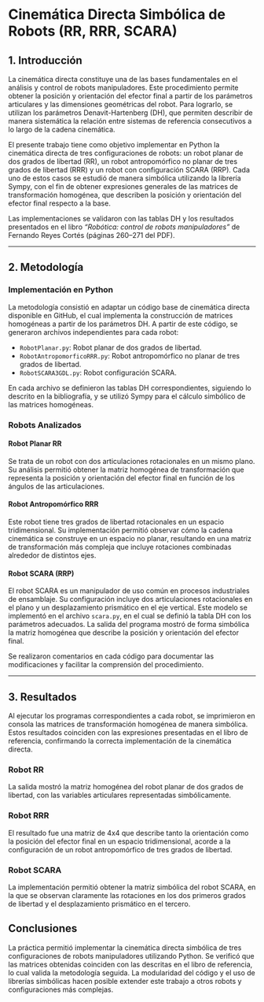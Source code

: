 # Cinemática Directa Simbólica de Robots (RR, RRR, SCARA)

## 1. Introducción

La cinemática directa constituye una de las bases fundamentales en el análisis y control de robots manipuladores. Este procedimiento permite obtener la posición y orientación del efector final a partir de los parámetros articulares y las dimensiones geométricas del robot. Para lograrlo, se utilizan los parámetros Denavit-Hartenberg (DH), que permiten describir de manera sistemática la relación entre sistemas de referencia consecutivos a lo largo de la cadena cinemática.

El presente trabajo tiene como objetivo implementar en Python la cinemática directa de tres configuraciones de robots: un robot planar de dos grados de libertad (RR), un robot antropomórfico no planar de tres grados de libertad (RRR) y un robot con configuración SCARA (RRP). Cada uno de estos casos se estudió de manera simbólica utilizando la librería Sympy, con el fin de obtener expresiones generales de las matrices de transformación homogénea, que describen la posición y orientación del efector final respecto a la base.

Las implementaciones se validaron con las tablas DH y los resultados presentados en el libro *“Robótica: control de robots manipuladores”* de Fernando Reyes Cortés (páginas 260–271 del PDF).

---

## 2. Metodología

### Implementación en Python

La metodología consistió en adaptar un código base de cinemática directa disponible en GitHub, el cual implementa la construcción de matrices homogéneas a partir de los parámetros DH. A partir de este código, se generaron archivos independientes para cada robot:

* `RobotPlanar.py`: Robot planar de dos grados de libertad.
* `RobotAntropomorficoRRR.py`: Robot antropomórfico no planar de tres grados de libertad.
* `RobotSCARA3GDL.py`: Robot configuración SCARA.

En cada archivo se definieron las tablas DH correspondientes, siguiendo lo descrito en la bibliografía, y se utilizó Sympy para el cálculo simbólico de las matrices homogéneas.

### Robots Analizados

#### Robot Planar RR

Se trata de un robot con dos articulaciones rotacionales en un mismo plano. Su análisis permitió obtener la matriz homogénea de transformación que representa la posición y orientación del efector final en función de los ángulos de las articulaciones.

#### Robot Antropomórfico RRR

Este robot tiene tres grados de libertad rotacionales en un espacio tridimensional. Su implementación permitió observar cómo la cadena cinemática se construye en un espacio no planar, resultando en una matriz de transformación más compleja que incluye rotaciones combinadas alrededor de distintos ejes.

#### Robot SCARA (RRP)

El robot SCARA es un manipulador de uso común en procesos industriales de ensamblaje. Su configuración incluye dos articulaciones rotacionales en el plano y un desplazamiento prismático en el eje vertical. Este modelo se implementó en el archivo `scara.py`, en el cual se definió la tabla DH con los parámetros adecuados. La salida del programa mostró de forma simbólica la matriz homogénea que describe la posición y orientación del efector final.

Se realizaron comentarios en cada código para documentar las modificaciones y facilitar la comprensión del procedimiento.

---

## 3. Resultados

Al ejecutar los programas correspondientes a cada robot, se imprimieron en consola las matrices de transformación homogénea de manera simbólica. Estos resultados coinciden con las expresiones presentadas en el libro de referencia, confirmando la correcta implementación de la cinemática directa.

### Robot RR

La salida mostró la matriz homogénea del robot planar de dos grados de libertad, con las variables articulares representadas simbólicamente.

### Robot RRR

El resultado fue una matriz de 4x4 que describe tanto la orientación como la posición del efector final en un espacio tridimensional, acorde a la configuración de un robot antropomórfico de tres grados de libertad.

### Robot SCARA

La implementación permitió obtener la matriz simbólica del robot SCARA, en la que se observan claramente las rotaciones en los dos primeros grados de libertad y el desplazamiento prismático en el tercero.

## Conclusiones

La práctica permitió implementar la cinemática directa simbólica de tres configuraciones de robots manipuladores utilizando Python. Se verificó que las matrices obtenidas coinciden con las descritas en el libro de referencia, lo cual valida la metodología seguida. La modularidad del código y el uso de librerías simbólicas hacen posible extender este trabajo a otros robots y configuraciones más complejas.

